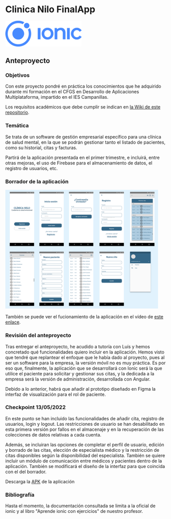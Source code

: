 # Clinica Nilo FinalApp

<img width="240px" src="./README/ionic.png">

## Anteproyecto

### Objetivos
Con este proyecto pondré en práctica los conocimientos que he adquirido durante mi formación en el CFGS en Desarrollo de Aplicaciones Multiplataforma, impartido en el IES Campanillas.

Los requisitos académicos que debe cumplir se indican en [la Wiki de este repositorio](https://github.com/IESCampanillas/proyectos-dam-2022/wiki).

### Temática
Se trata de un software de gestión empresarial específico para una clínica de salud mental, en la que se podrán gestionar tanto el listado de pacientes, como su historial, citas y facturas.

Partirá de la aplicación presentada en el primer trimestre, e incluirá, entre otras mejoras, el uso de Firebase para el almacenamiento de datos, el registro de usuarios, etc.

### Borrador de la aplicación

<img width="480px" src="./README/figma.png">

También se puede ver el fucionamiento de la aplicación en el vídeo de [este enlace](https://youtu.be/UODCABfGhTI).

### Revisión del anteproyecto 

Tras entregar el anteproyecto, he acudido a tutoría con Luís y hemos concretado qué funcionalidades quiero incluir en la aplicación. Hemos visto que tendré que replantear el enfoque que le había dado al proyecto, pues al ser un software para la empresa, la versión móvil no es muy práctica. Es por eso que, finalmente, la aplicación que se desarrollará con Ionic será la que utilice el paciente para solicitar y gestionar sus citas, y la dedicada a la empresa será la versión de administración, desarrollada con Angular.

Debido a lo anterior, habrá que añadir al prototipo diseñado en Figma la interfaz de visualización para el rol de paciente.

### Checkpoint 13/05/2022
En este punto se han incluido las funcionalidades de añadir cita, registro de usuarios, login y logout.
Las restricciones de usuario se han desabilitado en esta primera versión por fallos en el almacenaje y en la recuperación de las colecciones de datos relativas a cada cuenta.

Además, se incluiran las opciones de completar el perfil de usuario, edición y borrado de las citas, elección de especialista médico y la restricción de citas disponibles según la disponibilidad del especialista. También se quiere incluir un módulo de comunicación entre médicos y pacientes dentro de la aplicación.
También se modificará el diseño de la interfaz para que coincida con el del borrador.

Descarga la [APK](.android/app/build/outputs/apk/debug/app-debug.apk) de la aplicación

### Bibliografía

Hasta el momento, la documentación consultada se limita a la oficial de ionic y al libro "Aprende ionic con ejercicios" de nuestro profesor.

